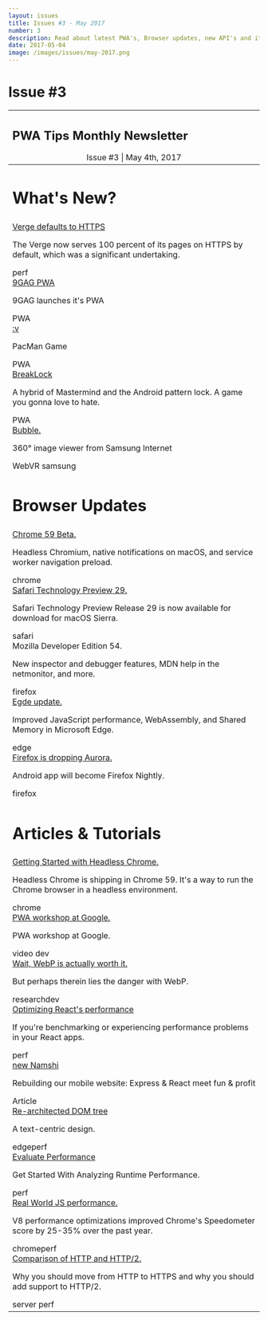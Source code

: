 ```yaml
---
layout: issues
title: Issues #3 - May 2017
number: 3
description: Read about latest PWA's, Browser updates, new API's and its improvements in your inbox
date: 2017-05-04
image: /images/issues/may-2017.png
---
```


<h1 class="title">Issue #3</h1>

<center>
  <table align="center" border="0" cellpadding="0" cellspacing="0" width="100%" class="table issue-3" height="100%">
    <tr>
      <td>
        <div class="table__banner">
          <h2>PWA Tips Monthly Newsletter</h2>
          <div class="table__banner-bottom">
            <center>Issue #3 <span> | </span> May 4th, 2017</center>
          </div>
        </div>
      </td>
    </tr>
    <tbody>
      <tr>
        <td>
          <h1>What's New?</h1>
        </td>
      </tr>
      <tr>
        <td>
          <div class="table__container">
            <div class="table__content">
              <a href="https://www.theverge.com/2017/5/1/15222380/the-verge-https-default" target="_blank">Verge defaults to HTTPS</a>
              <p>The Verge now serves 100 percent of its pages on HTTPS by default, which was a significant undertaking.</p>
              <span class="tag perf">perf</span>
            </div>
            <div class="table__content">
              <a href="https://m.9gag.com/%20" target="_blank">9GAG PWA</a>
              <p>9GAG launches it's PWA</p>
              <span class="tag pwa">PWA</span>
            </div>
            <div class="table__content">
              <a href="https://vitaliy-bobrov.github.io/pacman-pwa/" target="_blank">:v</a>
              <p>PacMan Game</p>
              <span class="tag pwa">PWA</span>
            </div>
            <div class="table__content">
              <a href="https://maxwellito.github.io/breaklock/" target="_blank">BreakLock</a>
              <p>A hybrid of Mastermind and the Android pattern lock. A game you gonna love to hate.</p>
              <span class="tag pwa">PWA</span>
            </div>
            <div class="table__content">
              <a href="http://samsunginter.net/bubble/" target="_blank">Bubble.</a>
              <p>360° image viewer from Samsung Internet</p>
              <span class="tag">WebVR</span> <span class="tag samsung">samsung</span>
            </div>
          </div>
        </td>
      </tr>
      <tr>
        <td>
          <h1>Browser Updates</h1>
        </td>
      </tr>
      <tr>
        <td>
          <div class="table__container clearfix">
            <div class="table__content">
              <a href="https://developers.google.com/web/updates/2017/04/headless-chrome" target="_blank">Chrome 59 Beta.</a>
              <p>Headless Chromium, native notifications on macOS, and service worker navigation preload.</p>
              <span class="tag chrome">chrome</span>
            </div>
            <div class="table__content">
              <a href="https://webkit.org/blog/7532/release-notes-for-safari-technology-preview-29/" target="_blank">Safari Technology Preview 29.</a>
              <p>Safari Technology Preview Release 29 is now available for download for macOS Sierra.</p>
              <span class="tag safari">safari</span>
            </div>
            <div class="table__content">
              <a target="_blank">Mozilla Developer Edition 54.</a>
              <p>New inspector and debugger features, MDN help in the netmonitor, and more.</p>
              <span class="tag firefox">firefox</span>
            </div>
            <div class="table__content">
              <a href="https://blogs.windows.com/msedgedev/2017/04/20/improved-javascript-performance-webassembly-shared-memory/#exJWYdCd6lI8OhIH.97" target="_blank">Egde update.</a>
              <p>Improved JavaScript performance, WebAssembly, and Shared Memory in Microsoft Edge.</p>
              <span class="tag edge">edge</span>
            </div>
            <div class="table__content">
              <a href="http://www.androidpolice.com/2017/04/17/firefox-dropping-aurora-release-channel-android-app-will-become-firefox-nightly/" target="_blank">Firefox is dropping Aurora.</a>
              <p>Android app will become Firefox Nightly.</p>
              <span class="tag firefox">firefox</span>
            </div>
          </div>
        </td>
      </tr>
      <tr>
        <td>
          <h1>Articles &amp; Tutorials</h1>
        </td>
      </tr>
      <tr>
        <td>
          <div class="table__container clearfix">
            <div class="table__content">
              <a href="https://developers.google.com/web/updates/2017/04/headless-chrome" target="_blank">Getting Started with Headless Chrome.</a>
              <p>Headless Chrome is shipping in Chrome 59. It's a way to run the Chrome browser in a headless environment.</p>
              <span class="tag chrome">chrome</span>
            </div>
            <div class="table__content">
              <a href="https://www.youtube.com/watch?v=_ZBcoKidTew&amp;list=PLlyCyjh2pUe9RHFCJHU0kxpaivUzADPYk" target="_blank">PWA workshop at Google.</a>
              <p>PWA workshop at Google.</p>
              <span class="tag video">video</span> <span class="tag dev">dev</span>
            </div>
            <div class="table__content">
              <a href="https://www.zachleat.com/web/webp/" target="_blank">Wait, WebP is actually worth it.</a>
              <p>But perhaps therein lies the danger with WebP.</p>
              <span class="tag research">research</span><span class="tag dev">dev</span>
            </div>
            <div class="table__content">
              <a href="https://facebook.github.io/react/docs/optimizing-performance.html#use-the-production-build" target="_blank">Optimizing React's performance</a>
              <p>If you're benchmarking or experiencing performance problems in your React apps.</p>
              <span class="tag perf">perf</span>
            </div>
            <div class="table__content">
              <a href="http://tech.namshi.com/blog/2017/05/02/rebuilding-our-mobile-website/#.WQidJqlHf_0.twitter" target="_blank">new Namshi</a>
              <p>Rebuilding our mobile website: Express &amp; React meet fun &amp; profit</p>
              <span class="tag">Article</span>
            </div>
            <div class="table__content">
              <a href="https://blogs.windows.com/msedgedev/2017/04/19/modernizing-dom-tree-microsoft-edge/" target="_blank">Re-architected DOM tree</a>
              <p>A text-centric design.</p>
              <span class="tag edge">edge</span><span class="tag perf">perf</span>
            </div>
            <div class="table__content">
              <a href="https://developers.google.com/web/tools/chrome-devtools/evaluate-performance/" target="_blank">Evaluate Performance</a>
              <p>Get Started With Analyzing Runtime Performance.</p>
              <span class="tag perf">perf</span>
            </div>
            <div class="table__content">
              <a href="https://blog.chromium.org/2017/04/real-world-javascript-performance.html" target="_blank">Real World JS performance.</a>
              <p>V8 performance optimizations improved Chrome's Speedometer score by 25-35% over the past year.</p>
              <span class="tag chrome">chrome</span><span class="tag perf">perf</span>
            </div>
            <div class="table__content">
              <a href="https://gokulkrishh.github.io/performance/2017/04/30/comparison-of-http-and-http2.html" target="_blank">Comparison of HTTP and HTTP/2.</a>
              <p>Why you should move from HTTP to HTTPS and why you should add support to HTTP/2.</p>
              <span class="tag server">server</span>                  <span class="tag perf">perf</span>
            </div>
          </div>
        </td>
      </tr>
    </tbody>
  </table>
</center>
